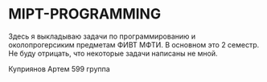 # MIPT-PROGRAMMING
Здесь я выкладываю задачи по программированию и околопрогерсиким предметам ФИВТ МФТИ. В основном это 2 семестр.
Не буду отрицать, что некоторые задачи написаны не мной.

Куприянов Артем
599 группа
